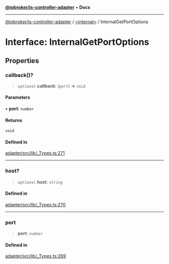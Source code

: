 [**@iobroker/js-controller-adapter**](../../README.md) • **Docs**

***

[@iobroker/js-controller-adapter](../../globals.md) / [\<internal\>](../README.md) / InternalGetPortOptions

# Interface: InternalGetPortOptions

## Properties

### callback()?

> `optional` **callback**: (`port`) => `void`

#### Parameters

• **port**: `number`

#### Returns

`void`

#### Defined in

[adapter/src/lib/\_Types.ts:271](https://github.com/ioBroker/ioBroker.js-controller/blob/3daa8532c48e6c817fc472607ccec26424ca987e/packages/adapter/src/lib/_Types.ts#L271)

***

### host?

> `optional` **host**: `string`

#### Defined in

[adapter/src/lib/\_Types.ts:270](https://github.com/ioBroker/ioBroker.js-controller/blob/3daa8532c48e6c817fc472607ccec26424ca987e/packages/adapter/src/lib/_Types.ts#L270)

***

### port

> **port**: `number`

#### Defined in

[adapter/src/lib/\_Types.ts:269](https://github.com/ioBroker/ioBroker.js-controller/blob/3daa8532c48e6c817fc472607ccec26424ca987e/packages/adapter/src/lib/_Types.ts#L269)
